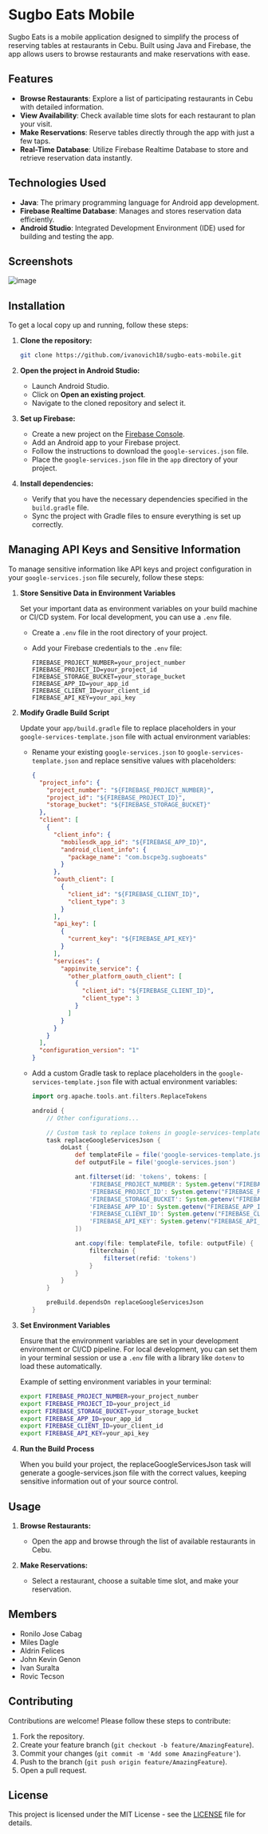 # Sugbo Eats Mobile

Sugbo Eats is a mobile application designed to simplify the process of reserving tables at restaurants in Cebu. Built using Java and Firebase, the app allows users to browse restaurants and make reservations with ease.

## Features

- **Browse Restaurants**: Explore a list of participating restaurants in Cebu with detailed information.
- **View Availability**: Check available time slots for each restaurant to plan your visit.
- **Make Reservations**: Reserve tables directly through the app with just a few taps.
- **Real-Time Database**: Utilize Firebase Realtime Database to store and retrieve reservation data instantly.

## Technologies Used

- **Java**: The primary programming language for Android app development.
- **Firebase Realtime Database**: Manages and stores reservation data efficiently.
- **Android Studio**: Integrated Development Environment (IDE) used for building and testing the app.

## Screenshots

![image](https://github.com/user-attachments/assets/28eaf830-fc50-421d-b5d0-dd4e5bd6bab5)

## Installation

To get a local copy up and running, follow these steps:

1. **Clone the repository:**

    ```bash
    git clone https://github.com/ivanovich18/sugbo-eats-mobile.git
    ```

2. **Open the project in Android Studio:**

   - Launch Android Studio.
   - Click on **Open an existing project**.
   - Navigate to the cloned repository and select it.

3. **Set up Firebase:**

   - Create a new project on the [Firebase Console](https://console.firebase.google.com/).
   - Add an Android app to your Firebase project.
   - Follow the instructions to download the `google-services.json` file.
   - Place the `google-services.json` file in the `app` directory of your project.

4. **Install dependencies:**

   - Verify that you have the necessary dependencies specified in the `build.gradle` file.
   - Sync the project with Gradle files to ensure everything is set up correctly.

## Managing API Keys and Sensitive Information

To manage sensitive information like API keys and project configuration in your `google-services.json` file securely, follow these steps:

1. **Store Sensitive Data in Environment Variables**

   Set your important data as environment variables on your build machine or CI/CD system. For local development, you can use a `.env` file.

   - Create a `.env` file in the root directory of your project.
   - Add your Firebase credentials to the `.env` file:

     ```env
     FIREBASE_PROJECT_NUMBER=your_project_number
     FIREBASE_PROJECT_ID=your_project_id
     FIREBASE_STORAGE_BUCKET=your_storage_bucket
     FIREBASE_APP_ID=your_app_id
     FIREBASE_CLIENT_ID=your_client_id
     FIREBASE_API_KEY=your_api_key
     ```

2. **Modify Gradle Build Script**

   Update your `app/build.gradle` file to replace placeholders in your `google-services-template.json` file with actual environment variables:

   - Rename your existing `google-services.json` to `google-services-template.json` and replace sensitive values with placeholders:

     ```json
     {
       "project_info": {
         "project_number": "${FIREBASE_PROJECT_NUMBER}",
         "project_id": "${FIREBASE_PROJECT_ID}",
         "storage_bucket": "${FIREBASE_STORAGE_BUCKET}"
       },
       "client": [
         {
           "client_info": {
             "mobilesdk_app_id": "${FIREBASE_APP_ID}",
             "android_client_info": {
               "package_name": "com.bscpe3g.sugboeats"
             }
           },
           "oauth_client": [
             {
               "client_id": "${FIREBASE_CLIENT_ID}",
               "client_type": 3
             }
           ],
           "api_key": [
             {
               "current_key": "${FIREBASE_API_KEY}"
             }
           ],
           "services": {
             "appinvite_service": {
               "other_platform_oauth_client": [
                 {
                   "client_id": "${FIREBASE_CLIENT_ID}",
                   "client_type": 3
                 }
               ]
             }
           }
         }
       ],
       "configuration_version": "1"
     }
     ```

   - Add a custom Gradle task to replace placeholders in the `google-services-template.json` file with actual environment variables:

     ```gradle
     import org.apache.tools.ant.filters.ReplaceTokens

     android {
         // Other configurations...

         // Custom task to replace tokens in google-services-template.json
         task replaceGoogleServicesJson {
             doLast {
                 def templateFile = file('google-services-template.json')
                 def outputFile = file('google-services.json')

                 ant.filterset(id: 'tokens', tokens: [
                     'FIREBASE_PROJECT_NUMBER': System.getenv("FIREBASE_PROJECT_NUMBER"),
                     'FIREBASE_PROJECT_ID': System.getenv("FIREBASE_PROJECT_ID"),
                     'FIREBASE_STORAGE_BUCKET': System.getenv("FIREBASE_STORAGE_BUCKET"),
                     'FIREBASE_APP_ID': System.getenv("FIREBASE_APP_ID"),
                     'FIREBASE_CLIENT_ID': System.getenv("FIREBASE_CLIENT_ID"),
                     'FIREBASE_API_KEY': System.getenv("FIREBASE_API_KEY")
                 ])

                 ant.copy(file: templateFile, tofile: outputFile) {
                     filterchain {
                         filterset(refid: 'tokens')
                     }
                 }
             }
         }

         preBuild.dependsOn replaceGoogleServicesJson
     }
     ```

3. **Set Environment Variables**

   Ensure that the environment variables are set in your development environment or CI/CD pipeline. For local development, you can set them in your terminal session or use a `.env` file with a library like `dotenv` to load these automatically.

   Example of setting environment variables in your terminal:

   ```bash
   export FIREBASE_PROJECT_NUMBER=your_project_number
   export FIREBASE_PROJECT_ID=your_project_id
   export FIREBASE_STORAGE_BUCKET=your_storage_bucket
   export FIREBASE_APP_ID=your_app_id
   export FIREBASE_CLIENT_ID=your_client_id
   export FIREBASE_API_KEY=your_api_key

4. **Run the Build Process**

    When you build your project, the replaceGoogleServicesJson task will generate a google-services.json file with the correct values, keeping sensitive information out of your source control.

## Usage

1. **Browse Restaurants:**

   - Open the app and browse through the list of available restaurants in Cebu.

2. **Make Reservations:**

   - Select a restaurant, choose a suitable time slot, and make your reservation.

## Members

- Ronilo Jose Cabag
- Miles Dagle
- Aldrin Felices
- John Kevin Genon
- Ivan Suralta
- Rovic Tecson

## Contributing

Contributions are welcome! Please follow these steps to contribute:

1. Fork the repository.
2. Create your feature branch (`git checkout -b feature/AmazingFeature`).
3. Commit your changes (`git commit -m 'Add some AmazingFeature'`).
4. Push to the branch (`git push origin feature/AmazingFeature`).
5. Open a pull request.

## License

This project is licensed under the MIT License - see the [LICENSE](LICENSE) file for details.
